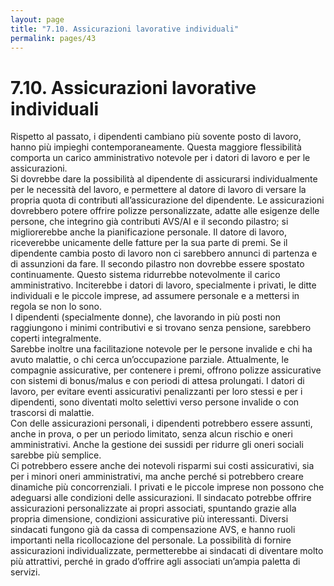 ```yaml
---
layout: page
title: "7.10. Assicurazioni lavorative individuali"
permalink: pages/43
---
```


# 7.10\. Assicurazioni lavorative individuali

Rispetto al passato, i dipendenti cambiano più sovente posto di lavoro, hanno più impieghi contemporaneamente. Questa maggiore flessibilità comporta un carico amministrativo notevole per i datori di lavoro e per le assicurazioni.   
 Si dovrebbe dare la possibilità al dipendente di assicurarsi individualmente per le necessità del lavoro, e permettere al datore di lavoro di versare la propria quota di contributi all’assicurazione del dipendente. Le assicurazioni dovrebbero potere offrire polizze personalizzate, adatte alle esigenze delle persone, che integrino già contributi AVS/AI e il secondo pilastro; si migliorerebbe anche la pianificazione personale. Il datore di lavoro, riceverebbe unicamente delle fatture per la sua parte di premi. Se il dipendente cambia posto di lavoro non ci sarebbero annunci di partenza e di assunzioni da fare. Il secondo pilastro non dovrebbe essere spostato continuamente. Questo sistema ridurrebbe notevolmente il carico amministrativo. Inciterebbe i datori di lavoro, specialmente i privati, le ditte individuali e le piccole imprese, ad assumere personale e a mettersi in regola se non lo sono.  
 I dipendenti (specialmente donne), che lavorando in più posti non raggiungono i minimi contributivi e si trovano senza pensione, sarebbero coperti integralmente.  
 Sarebbe inoltre una facilitazione notevole per le persone invalide e chi ha avuto malattie, o chi cerca un’occupazione parziale. Attualmente, le compagnie assicurative, per contenere i premi, offrono polizze assicurative con sistemi di bonus/malus e con periodi di attesa prolungati. I datori di lavoro, per evitare eventi assicurativi penalizzanti per loro stessi e per i dipendenti, sono diventati molto selettivi verso persone invalide o con trascorsi di malattie.  
 Con delle assicurazioni personali, i dipendenti potrebbero essere assunti, anche in prova, o per un periodo limitato, senza alcun rischio e oneri amministrativi. Anche la gestione dei sussidi per ridurre gli oneri sociali sarebbe più semplice.   
 Ci potrebbero essere anche dei notevoli risparmi sui costi assicurativi, sia per i minori oneri amministrativi, ma anche perché si potrebbero creare dinamiche più concorrenziali. I privati e le piccole imprese non possono che adeguarsi alle condizioni delle assicurazioni. Il sindacato potrebbe offrire assicurazioni personalizzate ai propri associati, spuntando grazie alla propria dimensione, condizioni assicurative più interessanti. Diversi sindacati fungono già da cassa di compensazione AVS, e hanno ruoli importanti nella ricollocazione del personale. La possibilità di fornire assicurazioni individualizzate, permetterebbe ai sindacati di diventare molto più attrattivi, perché in grado d’offrire agli associati un’ampia paletta di servizi.

